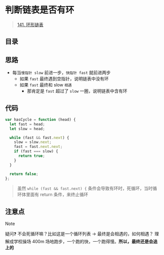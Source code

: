 
# 判断链表是否有环


>  [141. 环形链表](https://leetcode.cn/problems/linked-list-cycle/)


## 目录
<!-- toc -->
 ## 思路 

- 每当`慢指针 slow` 前进一步，`快指针 fast` 就前进两步
	- 如果 `fast` 最终遇到空指针，说明链表中没有环
	- 如果 `fast` 最终和 slow `相遇`
		- 那肯定是 `fast` 超过了 `slow` 一圈，说明链表中含有环

## 代码

```javascript
var hasCycle = function (head) {
  let fast = head;
  let slow = head;

  while (fast && fast.next) {
    slow = slow.next;
    fast = fast.next.next;
    if (fast === slow) {
      return true;
    }
  }

  return false;
};
```

> 虽然 `while (fast && fast.next) {` 条件会导致有环时，死循环，当时循环体里面有 return 条件，来终止循环

## 注意点

> [!NOTE]
疑问❓
不会死循环嘛？比如这是一个循环列表 → 最终是会相遇的，如何相遇？ 理解成学校操场 400m 场地跑步，一个跑的快，一个跑得慢。**所以，最终还是会追上的** 


